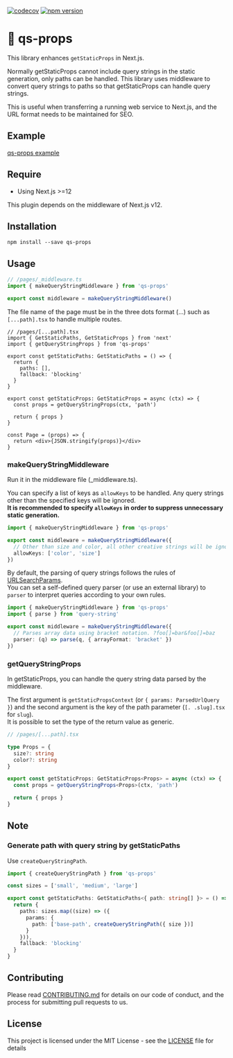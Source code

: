 [![codecov](https://codecov.io/gh/aiji42/next-qs-props/branch/main/graph/badge.svg?token=ZWU2IX3T1U)](https://codecov.io/gh/aiji42/next-qs-props)
[![npm version](https://badge.fury.io/js/qs-props.svg)](https://badge.fury.io/js/qs-props)

# :bowl_with_spoon: qs-props

This library enhances `getStaticProps` in Next.js.

Normally getStaticProps cannot include query strings in the static generation, only paths can be handled. This library uses middleware to convert query strings to paths so that getStaticProps can handle query strings.

This is useful when transferring a running web service to Next.js, and the URL format needs to be maintained for SEO.

## Example

[qs-props example](https://next-qs-props.vercel.app)

## Require

- Using Next.js >=12

This plugin depends on the middleware of Next.js v12.

## Installation

```
npm install --save qs-props
```

## Usage

```ts
// /pages/_middleware.ts
import { makeQueryStringMiddleware } from 'qs-props'

export const middleware = makeQueryStringMiddleware()
```

The file name of the page must be in the three dots format (...) such as `[...path].tsx` to handle multiple routes.
```tsx
// /pages/[...path].tsx
import { GetStaticPaths, GetStaticProps } from 'next'
import { getQueryStringProps } from 'qs-props'

export const getStaticPaths: GetStaticPaths = () => {
  return {
    paths: [],
    fallback: 'blocking'
  }
}

export const getStaticProps: GetStaticProps = async (ctx) => {
  const props = getQueryStringProps(ctx, 'path')

  return { props }
}

const Page = (props) => {
  return <div>{JSON.stringify(props)}</div>
}
```

### makeQueryStringMiddleware

Run it in the middleware file (_middleware.ts).

You can specify a list of keys as `allowKeys` to be handled. Any query strings other than the specified keys will be ignored.  
**It is recommended to specify `allowKeys` in order to suppress unnecessary static generation.**
```ts
import { makeQueryStringMiddleware } from 'qs-props'

export const middleware = makeQueryStringMiddleware({ 
  // Other than size and color, all other creative strings will be ignored.
  allowKeys: ['color', 'size']
})
```

By default, the parsing of query strings follows the rules of [URLSearchParams](https://developer.mozilla.org/en-US/docs/Web/API/URLSearchParams).  
You can set a self-defined query parser (or use an external library) to `parser` to interpret queries according to your own rules.
```ts
import { makeQueryStringMiddleware } from 'qs-props'
import { parse } from 'query-string'

export const middleware = makeQueryStringMiddleware({
  // Parses array data using bracket notation. ?foo[]=bar&foo[]=baz
  parser: (q) => parse(q, { arrayFormat: 'bracket' })
})
```

### getQueryStringProps

In getStaticProps, you can handle the query string data parsed by the middleware.

The first argument is `getStaticPropsContext` (or `{ params: ParsedUrlQuery }`) and the second argument is the key of the path parameter (`[. .slug].tsx` for `slug`).  
It is possible to set the type of the return value as generic.

```ts
// /pages/[...path].tsx

type Props = {
  size?: string
  color?: string
}

export const getStaticProps: GetStaticProps<Props> = async (ctx) => {
  const props = getQueryStringProps<Props>(ctx, 'path')

  return { props }
}
```

## Note

### Generate path with query string by getStaticPaths

Use `createQueryStringPath`.
```ts
import { createQueryStringPath } from 'qs-props'

const sizes = ['small', 'medium', 'large']

export const getStaticPaths: GetStaticPaths<{ path: string[] }> = () => {
  return {
    paths: sizes.map((size) => ({
      params: {
        path: ['base-path', createQueryStringPath({ size })]
      }
    })),
    fallback: 'blocking'
  }
}
```

## Contributing
Please read [CONTRIBUTING.md](https://github.com/aiji42/next-qs-props/blob/main/CONTRIBUTING.md) for details on our code of conduct, and the process for submitting pull requests to us.

## License
This project is licensed under the MIT License - see the [LICENSE](https://github.com/aiji42/next-qs-props/blob/main/LICENSE) file for details
